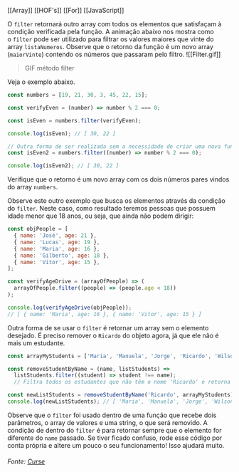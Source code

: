 [[Array]]
[[HOF's]]
[[For]]
[[JavaScript]]

O `filter` retornará outro array com todos os elementos que satisfaçam à condição verificada pela função. A animação abaixo nos mostra como o `filter` pode ser utilizado para filtrar os valores maiores que vinte do array `listaNumeros`. Observe que o retorno da função é um novo array (`maiorVinte`) contendo os números que passaram pelo filtro.
![[Filter.gif]]
> GIF método filter

Veja o exemplo abaixo.
```js
const numbers = [19, 21, 30, 3, 45, 22, 15];

const verifyEven = (number) => number % 2 === 0;

const isEven = numbers.filter(verifyEven);

console.log(isEven); // [ 30, 22 ]

// Outra forma de ser realizada sem a necessidade de criar uma nova função.
const isEven2 = numbers.filter((number) => number % 2 === 0);

console.log(isEven2); // [ 30, 22 ]
```

Verifique que o retorno é um novo array com os dois números pares vindos do array `numbers`.

Observe este outro exemplo que busca os elementos através da condição do `filter`. Neste caso, como resultado teremos pessoas que possuem idade menor que 18 anos, ou seja, que ainda não podem dirigir:
```js
const objPeople = [
  { name: 'José', age: 21 },
  { name: 'Lucas', age: 19 },
  { name: 'Maria', age: 16 },
  { name: 'Gilberto', age: 18 },
  { name: 'Vitor', age: 15 },
];

const verifyAgeDrive = (arrayOfPeople) => (
  arrayOfPeople.filter((people) => (people.age < 18))
);

console.log(verifyAgeDrive(objPeople));
// [ { name: 'Maria', age: 16 }, { name: 'Vitor', age: 15 } ]
```

Outra forma de se usar o `filter` é retornar um array sem o elemento desejado. É preciso remover o `Ricardo` do objeto agora, já que ele não é mais um estudante.
```js
const arrayMyStudents = ['Maria', 'Manuela', 'Jorge', 'Ricardo', 'Wilson'];

const removeStudentByName = (name, listStudents) =>
  listStudents.filter((student) => student !== name);
  // Filtra todos os estudantes que não têm o nome 'Ricardo' e retorna um array com eles. Na prática, remove o Ricardo do array.

const newListStudents = removeStudentByName('Ricardo', arrayMyStudents);
console.log(newListStudents); // [ 'Maria', 'Manuela', 'Jorge', 'Wilson' ]
```

Observe que o `filter` foi usado dentro de uma função que recebe dois parâmetros, o array de valores e uma string, o que será removido. A condição de dentro do `filter` é para retornar sempre que o elemento for diferente do `name` passado. Se tiver ficado confuso, rode esse código por conta própria e altere um pouco o seu funcionamento! Isso ajudará muito.

###### Fonte: [Curse](https://app.betrybe.com/learn/course/5e938f69-6e32-43b3-9685-c936530fd326/module/fc998c60-386e-46bc-83ca-4269beb17e17/section/ccfff26d-24c9-422e-b886-6ee19f20db14/day/d353b4e6-3ea2-44e7-880b-13b38bdf307e/lesson/662475f2-ca1a-4a6a-8ed4-78853f08109b)
